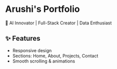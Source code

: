 # Arushi's Portfolio
🚀 AI Innovator | Full-Stack Creator | Data Enthusiast

## ✨ Features
- Responsive design
- Sections: Home, About, Projects, Contact
- Smooth scrolling & animations
